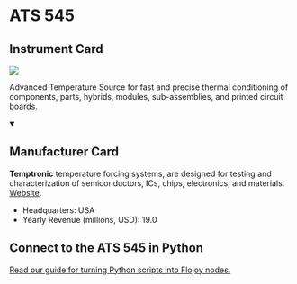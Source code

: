
# ATS 545

## Instrument Card

<img src="https://v5.airtableusercontent.com/v1/19/19/1691539200000/zxtf39Ay4dnTDPYV0pSmlg/3LDNVg2H-6-obI30crvfp4Ka-I5tcTS5sXkMSFe3AfZje6q0HFwx0-25NkhJ2U3T_ZxwuSbS1A9_7XZEuD8AD_NPGwh4eIoSgJEGq6jqMWY/ooILFI3wJpEKBZQJNQNSBT86NzcRv4-IpVyRHLi0G3U"/>
<p>Advanced Temperature Source for fast and precise thermal conditioning of components, parts, hybrids, modules, sub-assemblies, and printed circuit boards.</p>

<details open>
<summary><h2>Manufacturer Card</h2></summary>

**Temptronic** temperature forcing systems, are designed for testing and characterization of semiconductors, ICs, chips, electronics, and materials. <a href="https://www.intestthermal.com/temptronic">Website</a>.

<ul>
  <li>Headquarters: USA</li>
  <li>Yearly Revenue (millions, USD): 19.0</li>
</ul>
</details>

## Connect to the ATS 545 in Python

[Read our guide for turning Python scripts into Flojoy nodes.](https://docs.flojoy.ai/custom-nodes/creating-custom-node/)



